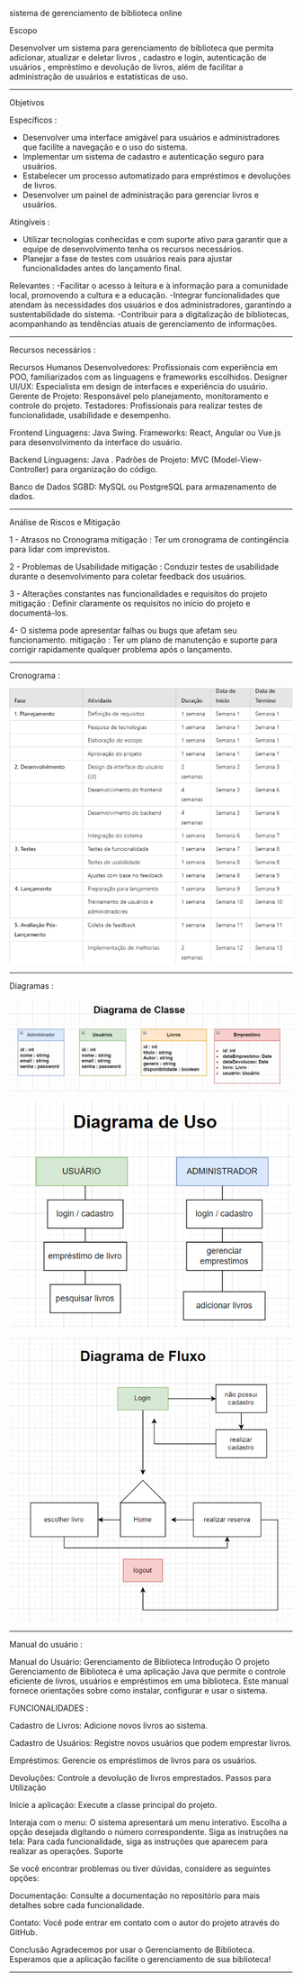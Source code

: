 sistema de gerenciamento de biblioteca online

Escopo

Desenvolver um sistema para gerenciamento de biblioteca que permita adicionar, atualizar e deletar livros , cadastro e login, autenticação de usuários , empréstimo e devolução de livros, além de facilitar a administração de usuários e estatísticas de uso.

-----------------------------------------------------------------------------------------------
Objetivos

Específicos : 
- Desenvolver uma interface amigável para usuários e administradores que facilite a navegação e o uso do sistema.
- Implementar um sistema de cadastro e autenticação seguro para usuários.
- Estabelecer um processo automatizado para empréstimos e devoluções de livros.
- Desenvolver um painel de administração para gerenciar livros e usuários.

Atingíveis :
- Utilizar tecnologias conhecidas e com suporte ativo para garantir que a equipe de desenvolvimento tenha os recursos necessários.
- Planejar a fase de testes com usuários reais para ajustar funcionalidades antes do lançamento final.

Relevantes : 
-Facilitar o acesso à leitura e à informação para a comunidade local, promovendo a cultura e a educação.
-Integrar funcionalidades que atendam às necessidades dos usuários e dos administradores, garantindo a sustentabilidade do sistema.
-Contribuir para a digitalização de bibliotecas, acompanhando as tendências atuais de gerenciamento de informações.

--------------------------------------------------------------------------------------------------

Recursos necessários :

Recursos Humanos 
Desenvolvedores: Profissionais com experiência em POO, familiarizados com as linguagens e frameworks escolhidos.
Designer UI/UX: Especialista em design de interfaces e experiência do usuário.
Gerente de Projeto: Responsável pelo planejamento, monitoramento e controle do projeto.
Testadores: Profissionais para realizar testes de funcionalidade, usabilidade e desempenho.

Frontend
Linguagens: Java Swing.
Frameworks: React, Angular ou Vue.js para desenvolvimento da interface do usuário.

Backend
Linguagens: Java .
Padrões de Projeto: MVC (Model-View-Controller) para organização do código.

Banco de Dados
SGBD: MySQL ou PostgreSQL para armazenamento de dados.

--------------------------------------------------------------------------------------------------
Análise de Riscos e Mitigação

1 - Atrasos no Cronograma
mitigação : Ter um cronograma de contingência para lidar com imprevistos.

2 - Problemas de Usabilidade
mitigação : Conduzir testes de usabilidade durante o desenvolvimento para coletar feedback dos usuários.

3 - Alterações constantes nas funcionalidades e requisitos do projeto
mitigação : Definir claramente os requisitos no início do projeto e documentá-los.

4- O sistema pode apresentar falhas ou bugs que afetam seu funcionamento.
mitigação : Ter um plano de manutenção e suporte para corrigir rapidamente qualquer problema após o lançamento.

--------------------------------------------------------------------------------------------------

Cronograma :

![Cronograma](img/image.png)

-------------------------------------------------------------------------------------------------

Diagramas : 

![Diagrama de Classe](img/classe.png)

![Diagrama de uso](img/uso.png)

![Diagrama de fluxo](img/fluxo.png)

--------------------------------------------------------------------------------------------------------------------------------------------

Manual do usuário : 

Manual do Usuário: Gerenciamento de Biblioteca
Introdução
O projeto Gerenciamento de Biblioteca é uma aplicação Java que permite o controle eficiente de livros, usuários e empréstimos em uma biblioteca. Este manual fornece orientações sobre como instalar, configurar e usar o sistema.


FUNCIONALIDADES :

Cadastro de Livros: Adicione novos livros ao sistema.

Cadastro de Usuários: Registre novos usuários que podem emprestar livros.

Empréstimos: Gerencie os empréstimos de livros para os usuários.

Devoluções: Controle a devolução de livros emprestados.
Passos para Utilização

Inicie a aplicação: Execute a classe principal do projeto.

Interaja com o menu: O sistema apresentará um menu interativo. Escolha a opção desejada digitando o número correspondente.
Siga as instruções na tela: Para cada funcionalidade, siga as instruções que aparecem para realizar as operações.
Suporte

Se você encontrar problemas ou tiver dúvidas, considere as seguintes opções:

Documentação: Consulte a documentação no repositório para mais detalhes sobre cada funcionalidade.

Contato: Você pode entrar em contato com o autor do projeto através do GitHub.

Conclusão
Agradecemos por usar o Gerenciamento de Biblioteca. Esperamos que a aplicação facilite o gerenciamento de sua biblioteca!

----------------------------------------------------------------------------------------------------------------------------

